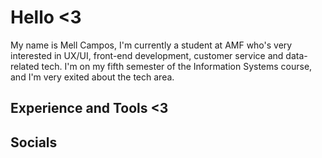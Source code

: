 # Hello <3
My name is Mell Campos, I'm currently a student at AMF who's very interested in UX/UI, front-end development, customer service and data-related tech. I'm on my fifth semester of the Information Systems course, and I'm very exited about the tech area.

## Experience and Tools <3

## Socials
<!--
**mellsca/mellsca** is a ✨ _special_ ✨ repository because its `README.md` (this file) appears on your GitHub profile.

Here are some ideas to get you started:

- 🔭 I’m currently working on ...
- 🌱 I’m currently learning ...
- 👯 I’m looking to collaborate on ...
- 🤔 I’m looking for help with ...
- 💬 Ask me about ...
- 📫 How to reach me: ...
- 😄 Pronouns: ...
- ⚡ Fun fact: ...
-->
